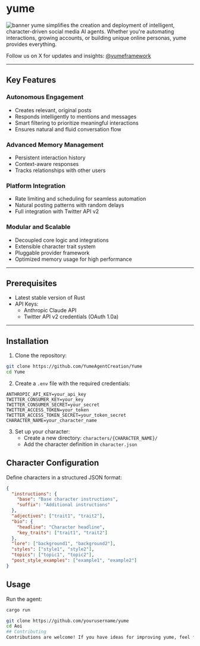 # yume
![banner](https://i.postimg.cc/y8z3Dx0s/66.png)
yume simplifies the creation and deployment of intelligent, character-driven social media AI agents. Whether you're automating interactions, growing accounts, or building unique online personas, yume provides everything.


Follow us on X for updates and insights: [@yumeframework](https://x.com/yumeframeWork)

---


## Key Features
### Autonomous Engagement
- Creates relevant, original posts
- Responds intelligently to mentions and messages
- Smart filtering to prioritize meaningful interactions
- Ensures natural and fluid conversation flow
### Advanced Memory Management
- Persistent interaction history
- Context-aware responses
- Tracks relationships with other users
### Platform Integration
- Rate limiting and scheduling for seamless automation
- Natural posting patterns with random delays
- Full integration with Twitter API v2
### Modular and Scalable
- Decoupled core logic and integrations
- Extensible character trait system
- Pluggable provider framework
- Optimized memory usage for high performance
---
## Prerequisites
- Latest stable version of Rust
- API Keys:
  - Anthropic Claude API
  - Twitter API v2 credentials (OAuth 1.0a)
---
## Installation
1. Clone the repository:
```bash
git clone https://github.com/YumeAgentCreation/Yume
cd Yume
```
2. Create a `.env` file with the required credentials:
```env
ANTHROPIC_API_KEY=your_api_key
TWITTER_CONSUMER_KEY=your_key
TWITTER_CONSUMER_SECRET=your_secret
TWITTER_ACCESS_TOKEN=your_token
TWITTER_ACCESS_TOKEN_SECRET=your_token_secret
CHARACTER_NAME=your_character_name
```
3. Set up your character:
   - Create a new directory: `characters/{CHARACTER_NAME}/`
   - Add the character definition in `character.json`
## Character Configuration
Define characters in a structured JSON format:
```json
{
  "instructions": {
    "base": "Base character instructions",
    "suffix": "Additional instructions"
  },
  "adjectives": ["trait1", "trait2"],
  "bio": {
    "headline": "Character headline",
    "key_traits": ["trait1", "trait2"]
  },
  "lore": ["background1", "background2"],
  "styles": ["style1", "style2"],
  "topics": ["topic1", "topic2"],
  "post_style_examples": ["example1", "example2"]
}
```
## Usage
Run the agent:
```bash
cargo run
```
   ```bash
   git clone https://github.com/yourusername/yume
   cd Aoi
## Contributing
Contributions are welcome! If you have ideas for improving yume, feel free to fork the repository, make changes, and submit a pull request.
